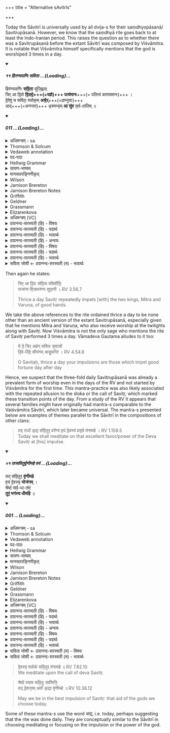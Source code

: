 +++
title = "Alternative sAvitrIs"

+++


Today the Sāvitrī is universally used by all dvija-s for their saṃdhyopāsanā/ Savitrupāsanā. However, we know that the saṃdhyā rite goes back to at least the Indo-Iranian period. This raises the question as to whether there was a Savitrupāsanā before the extant Sāvitrī was composed by Viśvāmitra. It is notable that Viśvāmitra himself specifically mentions that the god is worshiped 3 times in a day.

<div class="js_include" includetitle="false" newlevelforh1="5" unfilled url="/vedAH_Rk/shAkalam/saMhitA/vishvAsa-prastutiH/03/054/11_hiraNyapANiH_savitA.md">
<details open><summary><h5>११ हिरण्यपाणिः सविता ...{Loading}...</h5></summary>


हिर॑ण्यपाणिः **सवि॒ता** सु॑जि॒ह्वस्  
त्रिर् आ दि॒वो **वि॒दथे॒+++(=यज्ञे)+++ पत्य॑मानः**+++(= पतित्वं कामयमानः)+++ ।    
दे॒वेषु॑ च सवितः॒ श्लोक॒म् **अश्रे॒र्**+++(=प्राप्नुयाः)+++  
आद्+++(=अनन्तरं)+++ अ॒स्मभ्य॒म् **आ सु॑व** स॒र्व-ता॑तिम् ॥

</details>
</div>
<div class="js_include" includetitle="false" newlevelforh1="5" unfilled url="/vedAH_Rk/shAkalam/saMhitA/sarvASh_TIkAH/03/054/11_hiraNyapANiH_savitA.md">
<details open><summary><h5>011 ...{Loading}...</h5></summary>
<details><summary>अधिमन्त्रम् - sa</summary>

- देवता - विश्वेदेवाः
- ऋषिः - प्रजापतिर्वैश्वामित्रः प्रजापतिर्वाच्यो वा
- छन्दः - त्रिष्टुप्
</details>
<details><summary>Thomson & Solcum</summary>

हि꣡रण्यपाणिः सविता꣡ सुजिह्व꣡स्  
त्रि꣡र् आ꣡ दिवो꣡ विद꣡थे प꣡त्यमानः  
देवे꣡षु च सवितः श्लो꣡कम् अ꣡श्रेर्  
आ꣡द् अस्म꣡भ्यम् आ꣡ सुव सर्व꣡तातिम्
</details>
<details><summary>Vedaweb annotation</summary>

######## Strata
Cretic

######## Pāda-label
genre M  
genre M  
genre M  
genre M
######## Morph
híraṇyapāṇiḥ ← híraṇyapāṇi- (nominal stem)  
{case:NOM, gender:M, number:SG}

savitā́ ← savitár- (nominal stem)  
{case:NOM, gender:M, number:SG}

sujihváḥ ← sujihvá- (nominal stem)  
{case:NOM, gender:M, number:SG}

ā́ ← ā́ (invariable)  
{}

diváḥ ← dyú- ~ div- (nominal stem)  
{case:GEN, gender:M, number:SG}

pátyamānaḥ ← √pat- 2 (root)  
{case:NOM, gender:M, number:SG, tense:PRS, voice:MED}

trís ← trís (invariable)  
{}

vidáthe ← vidátha- (nominal stem)  
{case:LOC, gender:N, number:SG}

áśreḥ ← √śri- (root)  
{number:SG, person:2, mood:IND, tense:AOR, voice:ACT}

ca ← ca (invariable)  
{}

devéṣu ← devá- (nominal stem)  
{case:LOC, gender:M, number:PL}

savitar ← savitár- (nominal stem)  
{case:VOC, gender:M, number:SG}

ślókam ← ślóka- (nominal stem)  
{case:ACC, gender:M, number:SG}

ā́ ← ā́ (invariable)  
{}

asmábhyam ← ahám (pronoun)  
{case:DAT, number:PL}

ā́t ← ā́t (invariable)  
{}

sarvátātim ← sarvátāti- (nominal stem)  
{case:ACC, gender:F, number:SG}

suva ← √sū- 1 (root)  
{number:SG, person:2, mood:IMP, tense:PRS, voice:ACT}

</details>
<details><summary>पद-पाठः</summary>

हिर॑ण्यऽपाणिः॑ । स॒वि॒ता । सु॒ऽजि॒ह्वः । त्रिः । आ । दि॒वः । वि॒दथे॑ । पत्य॑मानः ।  
दे॒वेषु॑ । च॒ । स॒वि॒त॒रिति॑ । श्लोक॑म् । अश्रेः॑ । आत् । अ॒स्मभ्य॑म् । आ । सु॒व॒ । स॒र्वऽता॑तिम् ॥
</details>
<details><summary>Hellwig Grammar</summary>

-   *hiraṇyapāṇiḥ* ← *hiraṇya*
- \[noun\]
- “aureate; gold.”
------------------------------------------------------------------------
- *hiraṇyapāṇiḥ* ← *pāṇiḥ* ← *pāṇi*
- \[noun\], nominative, singular, masculine
- “hand; hoof; pāṇi \[word\].”
------------------------------------------------------------------------
- *savitā* ← *savitṛ*
- \[noun\], nominative, singular, masculine
- “Savitar; sun; Surya; Savitṛ.”
------------------------------------------------------------------------
- *sujihvas* ← *su*
- \[adverb\]
- “very; well; good; nicely; beautiful; su; early; quite.”
------------------------------------------------------------------------
- *sujihvas* ← *jihvaḥ* ← *jihvā*
- \[noun\], nominative, singular, masculine
- “tongue; tongue; jihvā \[word\]; fire.”
------------------------------------------------------------------------
- *trir* ← *tris*
- \[adverb\]
- “thrice; tris \[word\].”
------------------------------------------------------------------------
- *ā*
- \[adverb\]
- “towards; ākāra; until; ā; since; according to; ā \[suffix\].”
------------------------------------------------------------------------
- *divo* ← *divaḥ* ← *div*
- \[noun\], ablative, singular, masculine
- “sky; Svarga; day; div \[word\]; heaven and earth; day; dawn.”
------------------------------------------------------------------------
- *vidathe* ← *vidatha*
- \[noun\], locative, singular, neuter
- “meeting; wisdom; council.”
------------------------------------------------------------------------
- *patyamānaḥ* ← *paty*
- \[verb noun\], nominative, singular
- “own; have; master.”
------------------------------------------------------------------------
- *deveṣu* ← *deva*
- \[noun\], locative, plural, masculine
- “Deva; Hindu deity; king; deity; Indra; deva \[word\]; God; Jina;
    Viśvedevās; mercury; natural phenomenon; gambling.”
------------------------------------------------------------------------
- *ca*
- \[adverb\]
- “and; besides; then; now; even.”
------------------------------------------------------------------------
- *savitaḥ* ← *savitar* ← *savitṛ*
- \[noun\], vocative, singular, masculine
- “Savitar; sun; Surya; Savitṛ.”
------------------------------------------------------------------------
- *ślokam* ← *śloka*
- \[noun\], accusative, singular, masculine
- “Śloka; fame; hymn; śloka \[word\]; praise; glory; verse.”
------------------------------------------------------------------------
- *aśrer* ← *aśreḥ* ← *śri*
- \[verb\], singular, Root aorist (Ind.)
- “situate; dwell; go; lurk; reach; rear; repose; cling to.”
------------------------------------------------------------------------
- *ād* ← *āt*
- \[adverb\]
- “then.”
------------------------------------------------------------------------
- *asmabhyam* ← *mad*
- \[noun\], dative, plural
- “I; mine.”
------------------------------------------------------------------------
- *ā*
- \[adverb\]
- “towards; ākāra; until; ā; since; according to; ā \[suffix\].”
------------------------------------------------------------------------
- *suva* ← *sū*
- \[verb\], singular, Present imperative
- “give birth; urge; bestow; cause.”
------------------------------------------------------------------------
- *sarvatātim* ← *sarvatāti*
- \[noun\], accusative, singular, feminine
- “completeness; prosperity; sum.”
------------------------------------------------------------------------
</details>
<details><summary>सायण-भाष्यम्</summary>

**हिरण्यपाणिः** । दानार्थं हिरण्यं पाणौ हस्ते यस्य स तथोक्तः । यद्वा । देवकर्तृकयागे सवितुर्ऋत्विग्भूतस्य हस्ते प्राशित्रं भक्षणार्थमध्वर्यवो ददुः । तत्प्राशित्रं तस्य हस्तौ चिच्छेद । ततोऽध्वर्यवो हिरण्मयौ हस्तौ कृत्वा संदधुः । ततोऽयं हिरण्यपाणिः । तथा च कौषीतकं -'सवित्रे प्राशित्रं प्रतिजह्रुस्तत्तस्य पाणी प्रचिच्छेद तस्मै हिरण्मयौ प्रतिदधुस्तस्माद्धिरण्यपाणिः' इंति । **सुजिह्वः** शोभनवाक् **सविता** **विदथे** यज्ञे **त्रिः** त्रिषु सवनेषु **दिवः** नभसः सकाशात् **आ** **पत्यमानः** आगच्छन् भवतीति शेषः । परोऽधर्चः प्रत्यक्षः । हे **सवितः** त्वं **देवेषु** स्तोतृषु विद्यमानं च **श्लोकम्** । श्लोक्यतेऽनेनेति श्लोकः स्तोत्रम् । तत् **अश्रेः** प्राप्नुहि च । **आत्** अनन्तरं **सर्वतातिं** सर्वमपेक्षितं फलम् **अस्मभ्यम्** **आ** **सुव** प्रेरय ॥ 

**हिरण्यपाणिः** । हिरण्यशब्दं यास्को बहुधा निर्वक्ति-- हिरण्यं कस्मात् ह्रियते आयम्यमानमिति वा ह्रियते जनाज्जनम् ' ( निरु. २:१० ) इत्यादिना । पाणिशब्दं च निर्विवेच--- ‘ पाणिः पणायतेः पूजाकर्मणः ' ( निरु. २.२६ इति ॥  ‘ हर्य कान्तिगत्योः ।  ‘ हर्यतेः कन्यन् हिर च ' इति कन्यन्, हिर इत्ययमादेशो धातोः । नित्त्वदाद्युदात्तः । बहुव्रीहौ पूर्वपदस्वरः । 

**पत्यमानः** । ‘पद गतौ ' । दिवादिरात्मनेपदी । दकारस्य तकारश्छान्दसः । 

**अश्रेः** ।  श्रिञ् सेवायाम्' इत्यस्य लङि  ‘ बहुलं छन्दसि ' इति शपो लुक् । 'चवायोगे प्रथमा ' इति न निघातः । 

**सुव** । 'षू प्रेरणे'। तुदादिः । 

**सर्वतातिम्** । सर्वदेवात्तातिल स्वार्थिकः । लित्स्वरः ॥
</details>
<details><summary>मानसतरङ्गिणीकृत्</summary>

Golden-handed Savitṛ with a good tongue,   
three times a day in the ordained \[ritual\] being the lord,  
among the gods you O Savitaḥ have set your call, now impel to us the totality \[of prosperity\].
</details>
<details><summary>Wilson</summary>

####### English translation:

“The golden-handed, soft-tongued **Savitā** is descending from heaven (to be present) thrice (daily) at the sacrifice; accept, Savitā, the praise (recited) by the worshippers, and thereupon grant to us all our desires.”
</details>
<details><summary>Jamison Brereton</summary>

Savitar of the golden hands and the lovely tongue, being master at the  rite three times a day—  
and (when), Savitar, you have set your signal-call among the gods, then  impel wholeness to us.
</details>
<details><summary>Jamison Brereton Notes</summary>

The first hemistich is either a syntactic fragment -- a long NP in the nominative establishing the topic -- or pátyamānaḥ is a predicated pres. part. (The published translation takes it as the former.) In c ca appears to be subordinating, given the accent on the verb áśreḥ. I would now be inclined to delete the “and” in the published translation and remove the parens.

from “when.”
</details>
<details><summary>Griffith</summary>

The fair-tongued Savitar, the golden-handed, comes thrice from heaven as Lord in our assembly.  
     Bear to the Gods this song of praise, and send us, then, Savitar, complete and perfect safety.
</details>
<details><summary>Geldner</summary>

Savitri mit goldener Hand und schöner Zunge, der dreimal des Tages auf das Opfer ein Anrecht hat - Wenn du, Savitri, deinen Weckruf an die Götter gerichtet hast, dann weise uns Vollzähligkeit zu!
</details>
<details><summary>Grassmann</summary>

Dreimal des Tags nimmt Savitar am Fest theil, mit schöner Zunge und mit gold'nen Händen; O Savitar, zu Göttern drang dein Preis hin, o schaff uns her die ganze Schar der Götter.
</details>
<details><summary>Elizarenkova</summary>

Златорукий Савитар с прекрасным языком,  
Трижды в день повелевающий жертвоприношением, –  
О Савитар, если ты направил клич (свой) к богам,  
Породи нам целостность!
</details>
<details><summary>अधिमन्त्रम् (VC)</summary>

- विश्वेदेवा:
- प्रजापतिर्वैश्वामित्रो वाच्यो वा
- त्रिष्टुप्
- धैवतः
</details>
<details><summary>दयानन्द-सरस्वती (हि) - विषयः</summary>

अब विद्वान् के विषय को अगले मन्त्र में कहते हैं।
</details>
<details><summary>दयानन्द-सरस्वती (हि) - पदार्थः</summary>

पदार्थान्वयभाषाः -  हे (सवितः) अत्यन्त ऐश्वर्य्य के दाता (सुजिह्वः) सुन्दर जिह्वायुक्त (पत्यमानः) पति के सदृश आचरण करते हुए ! आप (दिवः) बिजुली आदि के (विदथे) विज्ञान और (देवेषु) पृथिवी आदिकों में (हिरण्यपाणिः) हस्त के सदृश तेज से युक्त (सविता) सूर्य्य के सदृश (अस्मभ्यम्) हम लोगों के लिये जिस (सर्वतातिम्) सम्पूर्ण ही (श्लोकम्) वाणि का (अश्रेः) आश्रय करिये उसको (च) और (आत्) अनन्तर (आ) सब ओर से (त्रिः) तीन बार (आ, सुव) उत्पन्न करो ॥११॥
</details>
<details><summary>दयानन्द-सरस्वती (हि) - भावार्थः</summary>

भावार्थभाषाः -  इस मन्त्र में वाचकलुप्तोपमालङ्कार है। जैसे सूर्य्य लोकों का अधिष्ठाता है, वैसे ही विद्वान् सबका अध्यक्ष होवे ॥११॥
</details>
<details><summary>दयानन्द-सरस्वती (हि) - अन्वयः</summary>

अन्वय:  हे सवितस्सुजिह्वः पत्यमानस्त्वं दिवो विदथे देवेषु हिरण्यपाणिः सवितेवाऽस्मभ्यं यं सर्वतातिं श्लोकमश्रेस्तं चादा त्रिरा सुव ॥११॥
</details>
<details><summary>दयानन्द-सरस्वती (हि) - विषयः</summary>

अथ विद्वद्विषयमाह।
</details>
<details><summary>दयानन्द-सरस्वती (हि) - पदार्थः</summary>

पदार्थान्वयभाषाः -  (हिरण्यपाणिः) पाणिरिव हिरण्यं तेजो यस्य सः (सविता) सूर्य्यः (सुजिह्वः) शोभना जिह्वा यस्य सः (त्रिः) त्रिवारम् (आ) समन्तात् (दिवः) विद्युदादेः (विदथे) विज्ञाने (पत्यमानः) पतिरिवाचरन् (देवेषु) पृथिव्यादिषु (च) विद्वत्सु (सवितः) परमैश्वर्यप्रद (श्लोकम्) वाचम् (अश्रेः) आश्रय (आत्) आनन्तर्ये (अस्मभ्यम्) (आ) (सुव) जनय (सर्वतातिम्) सर्वमेव ॥११॥
</details>
<details><summary>दयानन्द-सरस्वती (हि) - भावार्थः</summary>

भावार्थभाषाः -  अत्र वाचकलुप्तोपमालङ्कारः। यथा सूर्य्यो लोकानामधिष्ठाता वर्त्तते तथैव विद्वान् सर्वेषामध्यक्षो भवेत् ॥११॥
</details>
<details><summary>सविता जोशी ← दयानन्द-सरस्वती (म) - भावार्थः</summary>

भावार्थभाषाः -  या मंत्रात वाचकलुप्तोपमालंकार आहे. जसा सूर्य गोलांचा अधिष्ठाता आहे तसेच विद्वानाने सर्वांचे अध्यक्ष बनावे. ॥ ११ ॥
</details>
</details>
</div>  


Then again he states:

> त्रिर् आ दि॒वः स॑वि॒ता सो॑षवीति॒  
> राजा॑ना मि॒त्रावरु॑णा सुपा॒णी । RV 3.56.7
>
> Thrice a day Savitṛ repeatedly impels \[with\] the two kings, Mitra and Varuṇa, of good hands.

We take the above references to the rite ordained thrice a day to be none other than an ancient version of the extant Savitrupāsanā, especially given that he mentions Mitra and Varuṇa, who also receive worship at the twilights along with Savitṛ. Now Viśvāmitra is not the only sage who mentions the rite of Savitṛ performed 3 times a day. Vāmadeva Gautama alludes to it too:

> ये ते॒ त्रिर् अह॑न् सवितः स॒वासो॑  
> दि॒वे-दि॑वे॒ सौभ॑गम् आसु॒वन्ति॑ । RV 4.54.6
>
> O Savitaḥ, thrice a day your impulsions are those which impel good fortune day after day

Hence, we suspect that the three-fold daily Savitrupāsanā was already a prevalent form of worship even in the days of the RV and not started by Viśvāmitra for the first time. This mantra-practice was also likely associated with the repeated allusion to the śloka or the call of Savitṛ, which marked these transition points of the day. From a study of the RV it appears that several families might have originally had mantra-s comparable to the Vaiśvāmitra Sāvitrī, which later became universal. The mantra-s presented below are examples of themes parallel to the Sāvitrī in the compositions of other clans:

> तद् राधो॑ अ॒द्य स॑वि॒तुर् वरे॑ण्यं व॒यं दे॒वस्य॑ प्रस॒वे म॑नामहे । RV 1.159.5    
> Today we shall meditate on that excellent favor/power of the Deva Savitṛ at \[his\] impulse.  

<div class="js_include" includetitle="false" newlevelforh1="5" unfilled url="/vedAH_Rk/shAkalam/saMhitA/vishvAsa-prastutiH/05/082/01_tatsaviturvRNImahe_vayaM.md">
<details open><summary><h5>०१ तत्सवितुर्वृणीमहे वयं ...{Loading}...</h5></summary>


तत् स॑वि॒तुर् **वृ॑णीमहे**  
व॒यं दे॒वस्य॒ **भोज॑नम्** ।   
श्रेष्ठं॑ सर्व॒-धा-त॑मं॒  
**तुरं॒ भग॑स्य धीमहि** ॥

</details>
</div>
<div class="js_include" includetitle="false" newlevelforh1="5" unfilled url="/vedAH_Rk/shAkalam/saMhitA/sarvASh_TIkAH/05/082/01_tatsaviturvRNImahe_vayaM.md">
<details open><summary><h5>001 ...{Loading}...</h5></summary>
<details><summary>अधिमन्त्रम् - sa</summary>

- देवता - सविता
- ऋषिः - श्यावाश्व आत्रेयः
- छन्दः - अनुष्टुप्
</details>
<details><summary>Thomson & Solcum</summary>

त꣡त् सवितु꣡र् वृणीमहे  
वयं꣡ देव꣡स्य भो꣡जनम्  
श्र꣡यिष्ठं+ सर्वधा꣡तमं  
तु꣡रम् भ꣡गस्य धीमहि
</details>
<details><summary>Vedaweb annotation</summary>

######## Strata
Archaic

######## Pāda-label
genre M  
genre M  
genre M  
genre M
######## Morph
savitúḥ ← savitár- (nominal stem)  
{case:GEN, gender:M, number:SG}

tát ← sá- ~ tá- (pronoun)  
{case:NOM, gender:N, number:SG}

vr̥ṇīmahe ← √vr̥- ~ vr̥̄- (root)  
{number:PL, person:1, mood:IND, tense:PRS, voice:MED}

bhójanam ← bhójana- (nominal stem)  
{case:NOM, gender:N, number:SG}

devásya ← devá- (nominal stem)  
{case:GEN, gender:M, number:SG}

vayám ← ahám (pronoun)  
{case:NOM, number:PL}

sarvadhā́tamam ← sarvadhā́tama- (nominal stem)  
{case:NOM, gender:N, number:SG}

śréṣṭham ← śréṣṭha- (nominal stem)  
{case:NOM, gender:N, number:SG}

bhágasya ← bhága- (nominal stem)  
{case:GEN, gender:M, number:SG}

dhīmahi ← √dhā- 1 (root)  
{number:PL, person:1, mood:OPT, tense:AOR, voice:MED}

túram ← túr- (nominal stem)  
{case:ACC, gender:M, number:SG}

</details>
<details><summary>पद-पाठः</summary>

तत् । स॒वि॒तुः । वृ॒णी॒म॒हे॒ । व॒यम् । दे॒वस्य॑ । भोज॑नम् ।  
श्रेष्ठ॑म् । स॒र्व॒ऽधात॑मम् । तुर॑म् । भग॑स्य । धी॒म॒हि॒ ॥
</details>
<details><summary>Hellwig Grammar</summary>

-   *tat* ← *tad*
- \[noun\], accusative, singular, neuter
- “this; he,she,it (pers. pron.); respective(a); that; nominative;
    then; particular(a); genitive; instrumental; accusative; there; tad
    \[word\]; dative; once; same.”
------------------------------------------------------------------------
- *savitur* ← *savituḥ* ← *savitṛ*
- \[noun\], genitive, singular, masculine
- “Savitar; sun; Surya; Savitṛ.”
------------------------------------------------------------------------
- *vṛṇīmahe* ← *vṛ*
- \[verb\], plural, Present indikative
- “choose; ask.”
------------------------------------------------------------------------
- *vayaṃ* ← *vayam* ← *mad*
- \[noun\], nominative, plural
- “I; mine.”
------------------------------------------------------------------------
- *devasya* ← *deva*
- \[noun\], genitive, singular, masculine
- “Deva; Hindu deity; king; deity; Indra; deva \[word\]; God; Jina;
    Viśvedevās; mercury; natural phenomenon; gambling.”
------------------------------------------------------------------------
- *bhojanam* ← *bhojana*
- \[noun\], accusative, singular, neuter
- “food; eating; foodstuff; meal; property; sevana; enjoyment.”
------------------------------------------------------------------------
- *śreṣṭhaṃ* ← *śreṣṭham* ← *śreṣṭha*
- \[noun\], accusative, singular, masculine
- “best; better; chief(a); beautiful.”
------------------------------------------------------------------------
- *sarvadhātamaṃ* ← *sarva*
- \[noun\]
- “all(a); whole; complete; sarva \[word\]; every(a); each(a); all;
    entire; sāṃnipātika; manifold; complete; all the(a); different;
    overall.”
------------------------------------------------------------------------
- *sarvadhātamaṃ* ← *dhātamam* ← *dhātama*
- \[noun\], accusative, singular, masculine
- “giving.”
------------------------------------------------------------------------
- *turam* ← *tur*
- \[noun\], accusative, singular, masculine
------------------------------------------------------------------------
- *bhagasya* ← *bhaga*
- \[noun\], genitive, singular, masculine
- “Bhaga; vulva; good fortune; vagina; bhaga \[word\]; sun;
    well-being; happiness; overlord.”
------------------------------------------------------------------------
- *dhīmahi* ← *dhā*
- \[verb\], plural, Aorist inj. (proh.)
- “put; give; cause; get; hold; make; provide; lend; wear; install;
    have; enter (a state); supply; hold; take; show.”
------------------------------------------------------------------------
</details>
<details><summary>सायण-भाष्यम्</summary>

**तत्** प्राप्यत्वेन प्रसिद्ध **भोजनं** भोग्यं धनं **वयं** स्तोतारः **वृणीमहे** प्रार्थयामः । कस्य धनम्। 'सवितुः प्रेरकस्य **देवस्य** स्वभूतम् । लब्ध्वा च **श्रेष्ठं** प्रशस्यं **सर्वधातमं** सर्वधातृतमम् । सर्वभोगप्रदमित्यर्थः । **तुरं** शत्रूणां हिंसकम् । धनेन शत्रून् हन्तुं शक्यत्वात् । तादृशं धनं **भगस्य** भजनीयस्य सवितुरनुग्रहात् **धीमहि** धारयाम । उपभोगं करवामेत्यर्थः । अथवा धनं वृणीमहे अर्थित्वाच्च लभेमहीति ॥
</details>
<details><summary>मानसतरङ्गिणीकृत्</summary>

We chose that enjoyment of Deva Savitṛ; may we focus on Bhaga’s best all-giving power.
</details>
<details><summary>Wilson</summary>

####### English translation:

“We solicit of the divine **Savitā** enjoyable (wealth) may we receive from **Bhaga** that which is excellent, all sustaining, destructive of foes.”

####### Commentary by Sāyaṇa: Ṛgveda-bhāṣya

Enjoyable wealth: the text has bhojanam, food; but here explained as bhogyam, to be enjoyed, i.e., dhanam, wealth
</details>
<details><summary>Jamison Brereton</summary>

This we choose of Savitar’s: the sustenance of the god—  
the Apportioner’s best vanquishing power, which best confers  
wholeness—(that) would we acquire.
</details>
<details><summary>Jamison Brereton Notes</summary>

tát savitúr vṛṇīmahe, vayáṃ devásya bhójanam śréṣṭham sarvadhā́tamam, túram bhágasya dhīmahi Note esp. the first pādas, whose 1st 2 words are identical and whose last words both belong to √vṝ ‘choose’. In the 2nd pāda devásya is identically positioned, and the phrase bhárgaḥ … dhīmahi is echoed by our pāda d bhágasya dhīmahi, but with a diff. noun (bhága-, not bhárgas-). The remainders of the vss. diverge, but the tone is certainly set by pāda a and the similarities of b/d. It is difficult to know what to make of this -- whether the Gāyatrī mantra had already achieved some sort of local fame that lent itself to parodic imitation or whether the similarities are just the result of the usual formulaic underlayer (though there are no other vss. that begin tát savitúr). It’s also somewhat striking (and could be used as an argument either way) that the vs. in our hymn is not a Gāyatrī but an Anuṣṭubh -- and it is the only Anuṣṭubh in a Gāyatrī hymn. If III.62.10 was already known as the (or a) Gāyatrī mantra, our poet could be slyly tweaking that reputation. Or this can all be my post-hoc invention.
</details>
<details><summary>Griffith</summary>

WE crave of Savitar the God this treasure much to be enjoyed.  
     The best, all-yielding, conquering gift of Bhaga we would gladly win.
</details>
<details><summary>Geldner</summary>

Dieses Labsal des Gottes Savitri erbitten wir für uns; wir möchten den höchsten, alles gewährenden Vorzug des Bhaga erlangen.
</details>
<details><summary>Grassmann</summary>

Dies Gut des Gottes Savitar, das labende, begehren wir; Das beste, allerquickende (des Gebers reiches wünschen wir.)
</details>
<details><summary>Elizarenkova</summary>

Мы выбираем себе это  
Подкрепление бога Савитара.  
Мы хотим получить его – самое лучшее,  
Всеподдерживающее, покоряющее (подкрепление) Бхаги!
</details>
<details><summary>अधिमन्त्रम् (VC)</summary>

- सविता
- श्यावाश्व आत्रेयः
- निचृज्जगती
- निषादः
</details>
<details><summary>दयानन्द-सरस्वती (हि) - विषयः</summary>

अब नव ऋचावाले बयासीवें सूक्त का प्रारम्भ है, उसके प्रथम मन्त्र में मनुष्यों को किसकी उपासना करनी चाहिये, इस विषय को कहते हैं ॥
</details>
<details><summary>दयानन्द-सरस्वती (हि) - पदार्थः</summary>

पदार्थान्वयभाषाः -  हे मनुष्यो ! (वयम्) हम लोग (भगस्य) सम्पूर्ण ऐश्वर्य्य से युक्त (सवितुः) अन्तर्य्यामी (देवस्य) सम्पूर्ण के प्रकाशक जगदीश्वर का जो (श्रेष्ठम्) अतिशय उत्तम और (भोजनम्) पालन वा भोजन करने योग्य (सर्वधातमम्) सब को अत्यन्त धारण करनेवाले (तुरम्) अविद्या आदि दोषों के नाश करनेवाले सामर्थ्य को (वृणीमहे) स्वीकार करते और (धीमहि) धारण करते हैं (तत्) उसको तुम लोग स्वीकार करो ॥१॥
</details>
<details><summary>दयानन्द-सरस्वती (हि) - भावार्थः</summary>

भावार्थभाषाः -  जो मनुष्य सबसे उत्तम जगदीश्वर की उपासना करके अन्य की उपासना का त्याग करते हैं, वे सम्पूर्ण ऐश्वर्य्य से युक्त होते हैं ॥१॥
</details>
<details><summary>दयानन्द-सरस्वती (हि) - अन्वयः</summary>

अन्वय:  हे मनुष्या ! वयं भगस्य सवितुर्देवस्य यच्छ्रेष्ठं भोजनं सर्वधातमं तुरं वृणीमहे धीमहि तद्यूयं स्वीकुरुत ॥१॥
</details>
<details><summary>दयानन्द-सरस्वती (हि) - विषयः</summary>

अथ मनुष्यैः क उपास्य इत्याह ॥
</details>
<details><summary>दयानन्द-सरस्वती (हि) - पदार्थः</summary>

पदार्थान्वयभाषाः -  (तत्) (सवितुः) अन्तर्य्यामिणो जगदीश्वरस्य (वृणीमहे) स्वीकुर्महे (वयम्) (देवस्य) सकलप्रकाशकस्य (भोजनम्) पालनं भोक्तव्यं वा (श्रेष्ठम्) अतिशयेन प्रशस्तम् (सर्वधातमम्) यः सर्वं दधाति सोऽतिशयितस्तम् (तुरम्) अविद्यादिदोषनाशकं सामर्थ्यम् (भगस्य) सकलैश्वर्य्ययुक्तम् (धीमहि) दधीमहि ॥१॥
</details>
<details><summary>दयानन्द-सरस्वती (हि) - भावार्थः</summary>

भावार्थभाषाः -  ये मनुष्याः सर्वोत्तमजगदीश्वरमुपास्यान्यस्योपासनं त्यजन्ति ते सर्वैश्वर्य्या भवन्ति ॥१॥
</details>
<details><summary>सविता जोशी ← दयानन्द-सरस्वती (म) - विषयः</summary>

या सूक्तात ईश्वर व विद्वानांच्या गुणांचे वर्णन असल्यामुळे या सूक्ताच्या अर्थाची या पूर्वीच्या सूक्तार्थाबरोबर संगती जाणावी.
</details>
<details><summary>सविता जोशी ← दयानन्द-सरस्वती (म) - भावार्थः</summary>

भावार्थभाषाः -  जी माणसे सर्वांत उत्तम जगदीश्वराची उपासना करतात इतरांची उपासना करत नाहीत. ती संपूर्ण ऐश्वर्य प्राप्त करतात. ॥ १ ॥
</details>
</details>
</div>  


> दे॒वस्य॒ श्लोकं॑ सवि॒तुर् म॑नामहे ॥ RV 7.82.10    
> We meditate upon the call of deva Savitṛ.  

> श्रेष्ठे॑ स्याम सवि॒तुः सवी॑मनि॒  
> तद् दे॒वाना॒म् अवो॑ अ॒द्या वृ॑णीमहे ॥ RV 10.36.12
>
> May we be in the best impulsion of Savitṛ: that aid of the gods we choose today.

Some of these mantra-s use the word अद्य, i.e. today, perhaps suggesting that the rite was done daily. They are conceptually similar to the Sāvitrī in choosing meditating or focusing on the impulsion or the power of the god.
